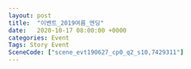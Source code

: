 ```yaml
---
layout: post
title:  "이벤트_2019여름_엔딩"
date:   2020-10-17 08:00:00 +0000
categories: Event
Tags: Story Event
SceneCode: ["scene_evt190627_cp0_q2_s10,7429311"]
---
```

